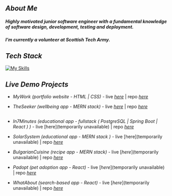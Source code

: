 ## *About Me*


##### *Highly motivated junior software engineer with a fundamental knowledge of software design, development, testing and deployment.*
##### *I’m currently a volunteer at Scottish Tech Army.*
   
## *Tech Stack*


[![My Skills](https://skillicons.dev/icons?i=figma,html,js,css,bootstrap,react,express,nodejs,mongodb,postgres,mysql,java,git,docker,aws&theme=light)](https://skillicons.dev)

## *Live Demo Projects*
- *MyWork (portfolio website - HTML | CSS) -* live [_here_](http://3gbg.s3-website.eu-west-2.amazonaws.com/#intro) | repo [_here_](https://github.com/gergacio/MyWork)

- *TheSeeker (wellbeing app - MERN stack) -* live [_here_](http://theseeker.s3-website.eu-west-2.amazonaws.com/) | repo [_here_](https://github.com/gergacio/TheSeeker)
  ##
- *In7Minutes (educational app - fullstack ( PostgreSQL | Spring Boot | React ) ) -* live [here](temporarily unavailable) | repo [_here_](https://github.com/gergacio/In7Minutes.)
- *SolarSystem (educational app - MERN stack ) -* live [here](temporarily unavailable) | repo [_here_](https://github.com/gergacio/SolarSystemApp)
- *BulgarianCuisine (recipe app - MERN stack) -* live [_here_](temporarily unavailable) | repo [_here_](https://github.com/gergacio/BulgarianCuisineApp)
- *Padopt (pet adoption app - React) -* live [_here_](temporarily unavailable) | repo [_here_](https://github.com/gergacio/Padopt)
- *WhatAbout (search-based app - React) -* live [_here_](temporarily unavailable) | repo [_here_](https://github.com/gergacio/WhatAbout)
<!--

   <img src="https://github.com/devicons/devicon/blob/master/icons/html5/html5-original.svg" title="HTML5" alt="HTML" width="40" height="40"/>&nbsp;
  <img src="https://github.com/devicons/devicon/blob/master/icons/javascript/javascript-original.svg" title="JavaScript" alt="JavaScript" width="40" height="40"/>&nbsp;
    <img src="https://github.com/devicons/devicon/blob/master/icons/css3/css3-plain-wordmark.svg"  title="CSS3" alt="CSS" width="40" height="40"/>&nbsp;
      <img src="https://github.com/devicons/devicon/blob/master/icons/react/react-original-wordmark.svg" title="React" alt="React" width="40" height="40"/>&nbsp;
    
  <img src="https://github.com/devicons/devicon/blob/master/icons/nodejs/nodejs-original-wordmark.svg" title="NodeJS" alt="NodeJS" width="40" height="40"/>&nbsp;
  <img src="https://github.com/devicons/devicon/blob/master/icons/mysql/mysql-original-wordmark.svg" title="MySQL"  alt="MySQL" width="40" height="40"/>&nbsp;

  <img src="https://github.com/devicons/devicon/blob/master/icons/amazonwebservices/amazonwebservices-plain-wordmark.svg" title="AWS" alt="AWS" width="40" height="40"/>&nbsp;
  <img src="https://github.com/devicons/devicon/blob/master/icons/git/git-original-wordmark.svg" title="Git" **alt="Git" width="40" height="40"/>
</div>

**gergacio/gergacio** is a ✨ _special_ ✨ repository because its `README.md` (this file) appears on your GitHub profile.

Here are some ideas to get you started:

- 🔭 I’m currently working on ...
- 🌱 I’m currently learning ...
- 👯 I’m looking to collaborate on ...
- 🤔 I’m looking for help with ...
- 💬 Ask me about ...
- 📫 How to reach me: ...
- 😄 Pronouns: ...
- ⚡ Fun fact: ...
-->


